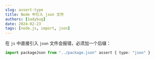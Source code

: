 ```yaml
---
slug: assert-type
title: Node 中引入 json 文件
authors: [1adybug]
date: 2024-02-23
tags: [node.js, import, json]
---
```


在 `js` 中直接引入 `json` 文件会报错，必须加一个后缀：

```typescript
import packageJson from "../package.json" assert { type: "json" }
```
